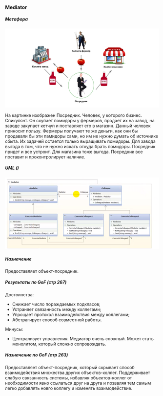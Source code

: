 ### Mediator

##### Метафора

![image](mediator_image.png)

На картинке изображен Посредник. Человек, у которого бизнес.
Спикулянт. Он скупает помидоры у фермеров, продает их 
на завод, на заводе закупает кетчуп и поставляет его в магазин.
Данный человек приносит пользу. Фермеры получают те же
деньги, как они бы продавали бы эти памидоры сами, но им 
не нужно думать об источнике сбыта. Их задачей остается только
выращивать помидоры. Для завода выгода в том, что не нужно
искать откуда брать помидоры. Посредник придет и все устроит.
Для магазина тоже выгода. Посредник все поставит и 
проконтролирует наличие. 

##### UML ()

![uml mediator](uml_mediator.png)

##### Назначение

Предоставляет объект-посредник. 

##### Результаты по GoF (стр 267)
 
Достоинства:

- Снижает число пораждаемых подкласов;
- Устраняет связанность между коллегами;
- Упрощает протокол взаимодействия между коллегами;
- Абстрагирует способ совместной работы.

Минусы:

- Централизует управления. Медиатор очень сложный.
Может стать монолитом, который сложно сопровождать.

##### Назначение по GoF (стр 263)

Предоставляет объект-посредник, который скрывает способ
взаимодействия множества других объектов-коллег. Поддерживает
слабую связанность системы, избавляя объектов-коллег от 
необходимости явно ссылаться друг на друга и позваляя тем
самым легко добавлять новго коллегу и изменять взаимодействие.
